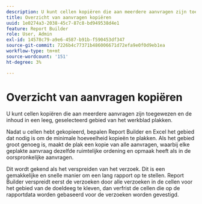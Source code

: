 ```yaml
---
description: U kunt cellen kopiëren die aan meerdere aanvragen zijn toegewezen en de inhoud in een leeg, geselecteerd gebied van het werkblad plakken.
title: Overzicht van aanvragen kopiëren
uuid: 1e0274a3-2038-45c7-87c8-bd949538d4e1
feature: Report Builder
role: User, Admin
exl-id: 14578c79-a9e6-4587-b91b-f590453df347
source-git-commit: 7226b4c77371b486006671d72efa9e0f0d9eb1ea
workflow-type: tm+mt
source-wordcount: '151'
ht-degree: 3%

---
```


# Overzicht van aanvragen kopiëren

U kunt cellen kopiëren die aan meerdere aanvragen zijn toegewezen en de inhoud in een leeg, geselecteerd gebied van het werkblad plakken.

Nadat u cellen hebt gekopieerd, bepalen Report Builder en Excel het gebied dat nodig is om de minimale hoeveelheid kopieën te plakken. Als het gebied groot genoeg is, maakt de plak een kopie van alle aanvragen, waarbij elke geplakte aanvraag dezelfde ruimtelijke ordening en opmaak heeft als in de oorspronkelijke aanvragen.

Dit wordt gekend als het verspreiden van het verzoek. Dit is een gemakkelijke en snelle manier om een lang rapport op te stellen. Report Builder verspreidt eerst de verzoeken door alle verzoeken in de cellen voor het gebied van de doeldeeg te kleven, dan verfrist de cellen die op de rapportdata worden gebaseerd voor de verzoeken worden gevestigd.
